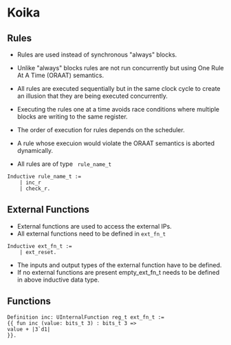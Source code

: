 # Koika

## Rules

* Rules are used instead of synchronous "always" blocks.
* Unlike "always" blocks rules are not run concurrently but using One Rule At A Time (ORAAT) semantics.
* All rules are executed sequentially but in the same clock cycle to create an illusion that they are being executed concurrently.
* Executing the rules one at a time avoids race conditions where multiple blocks are writing to the same register.
* The order of execution for rules depends on the scheduler.
* A rule whose execuion would violate the ORAAT semantics is aborted dynamically.

* All rules are of type ``` rule_name_t``` 

```
Inductive rule_name_t :=
    | inc_r
    | check_r. 
```



## External Functions

* External functions are used to access the external IPs.
* All external functions need to be defined in ```ext_fn_t```

``` 
Inductive ext_fn_t :=
    | ext_reset.
```

* The inputs and output types of the external function have to be defined.
* If no external functions are present empty_ext_fn_t needs to be defined in above inductive data type.

## Functions

```
Definition inc: UInternalFunction reg_t ext_fn_t :=
{{ fun inc (value: bits_t 3) : bits_t 3 =>
value + |3`d1|
}}.
```